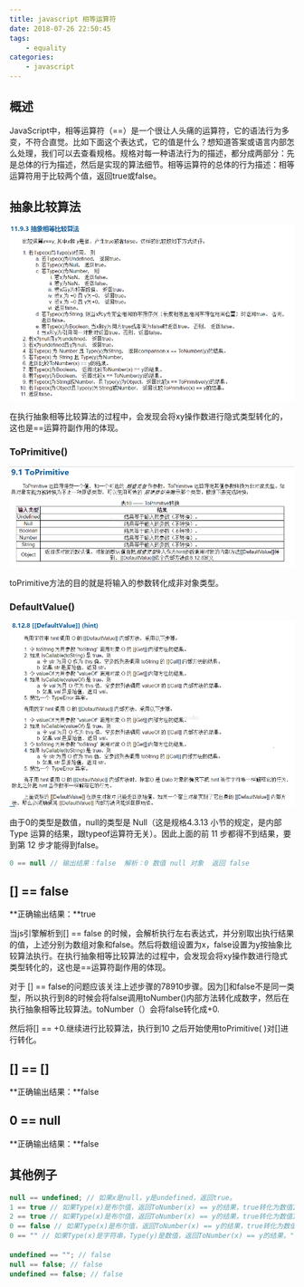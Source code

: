 ```yaml
---
title: javascript 相等运算符
date: 2018-07-26 22:50:45
tags:
    - equality
categories:
    - javascript
---
```


## 概述

JavaScript中，相等运算符（==）是一个很让人头痛的运算符，它的语法行为多变，不符合直觉。比如下面这个表达式，它的值是什么？想知道答案或语言内部怎么处理，我们可以去查看规格。规格对每一种语法行为的描述，都分成两部分：先是总体的行为描述，然后是实现的算法细节。相等运算符的总体的行为描述：相等运算符用于比较两个值，返回true或false。

## 抽象比较算法

![img1.png](javascript-equality-operator/img1.png)

在执行抽象相等比较算法的过程中，会发现会将xy操作数进行隐式类型转化的，这也是==运算符副作用的体现。

### ToPrimitive()

![img2.png](javascript-equality-operator/img2.png)

toPrimitive方法的目的就是将输入的参数转化成非对象类型。

### DefaultValue()
![img3.png](javascript-equality-operator/img3.png)

由于0的类型是数值，null的类型是 Null（这是规格4.3.13 小节的规定，是内部 Type 运算的结果，跟typeof运算符无关）。因此上面的前 11 步都得不到结果，要到第 12 步才能得到false。
``` js
0 == null // 输出结果：false  解析：0 数值 null 对象  返回 false
```

## [] == false
**正确输出结果：**true

当js引擎解析到[] == false 的时候，会解析执行左右表达式，并分别取出执行结果的值，上述分别为数组对象和false。然后将数组设置为x，false设置为y按抽象比较算法执行。在执行抽象相等比较算法的过程中，会发现会将xy操作数进行隐式类型转化的，这也是==运算符副作用的体现。

对于 [] == false的问题应该关注上述步骤的78910步骤。因为[]和false不是同一类型，所以执行到8的时候会将false调用toNumber()内部方法转化成数字，然后在执行抽象相等比较算法。toNumber（）会将false转化成+0.

然后将[] == +0.继续进行比较算法，执行到10 之后开始使用toPrimitive( )对[]进行转化。

## [] == []

**正确输出结果：**false

## 0 == null

**正确输出结果：**false

## 其他例子
``` js
null == undefined; // 如果x是null，y是undefined，返回true。
1 == true // 如果Type(x)是布尔值，返回ToNumber(x) == y的结果，true转化为数值1，所以输出结果：true  
2 == true // 如果Type(x)是布尔值，返回ToNumber(x) == y的结果，true转化为数值1，所以输出结果：false
0 == false // 如果Type(x)是布尔值，返回ToNumber(x) == y的结果，true转化为数值0，所以输出结果：true
0 == "" // 如果Type(x)是字符串，Type(y)是数值，返回ToNumber(x) == y的结果，""转化为数值0，所以输出结果：true

undefined == ""; // false
null == false; // false
undefined == false; // false

```


